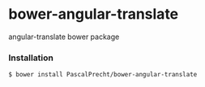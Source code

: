 # bower-angular-translate

angular-translate bower package

### Installation

````
$ bower install PascalPrecht/bower-angular-translate
````
